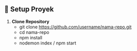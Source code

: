 ## 🚀 Setup Proyek
1. **Clone Repository**
   - git clone https://github.com/username/nama-repo.git
   - cd nama-repo
   - npm install
   - nodemon index / npm start
